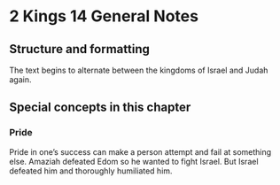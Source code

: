 # 2 Kings 14 General Notes
## Structure and formatting

The text begins to alternate between the kingdoms of Israel and Judah again.

## Special concepts in this chapter

### Pride
Pride in one’s success can make a person attempt and fail at something else. Amaziah defeated Edom so he wanted to fight Israel. But Israel defeated him and thoroughly humiliated him.